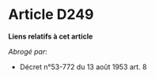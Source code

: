 # Article D249

**Liens relatifs à cet article**

_Abrogé par_:

  - Décret n°53-772 du 13 août 1953 art. 8

